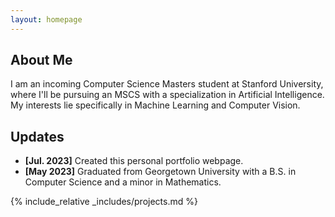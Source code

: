 ```yaml
---
layout: homepage
---
```


## About Me

I am an incoming Computer Science Masters student at Stanford University, where I'll be pursuing an MSCS with a specialization in Artificial Intelligence. My interests lie specifically in Machine Learning and Computer Vision.

## Updates

- **[Jul. 2023]** Created this personal portfolio webpage.
- **[May 2023]** Graduated from Georgetown University with a B.S. in Computer Science and a minor in Mathematics.

{% include_relative _includes/projects.md %}
